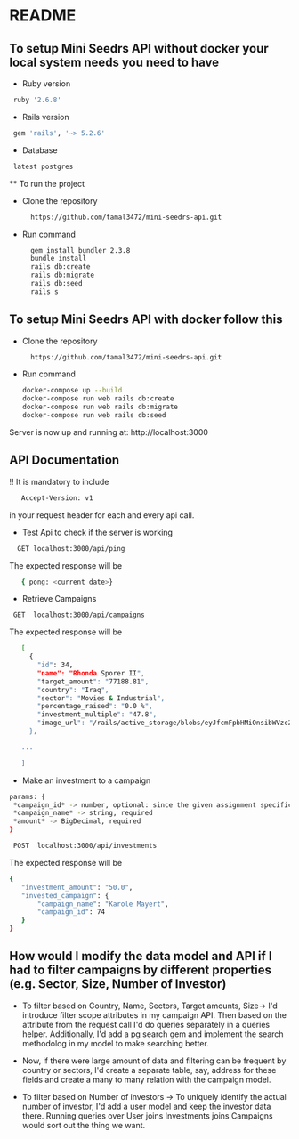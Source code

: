 # README

## To setup Mini Seedrs API without docker your local system needs you need to have

* Ruby version
```bash
 ruby '2.6.8'
```

* Rails version
```bash
 gem 'rails', '~> 5.2.6'
```

* Database
```bash
 latest postgres
```

** To run the project

- Clone the repository

  ```bash
    https://github.com/tamal3472/mini-seedrs-api.git
  ```

- Run command

  ```bash
    gem install bundler 2.3.8
    bundle install
    rails db:create
    rails db:migrate
    rails db:seed
    rails s
  ```

## To setup Mini Seedrs API with docker follow this
- Clone the repository

  ```bash
    https://github.com/tamal3472/mini-seedrs-api.git
  ```

- Run command

  ```bash
  docker-compose up --build
  docker-compose run web rails db:create
  docker-compose run web rails db:migrate
  docker-compose run web rails db:seed
  ```
Server is now up and running at: http://localhost:3000

## **API Documentation**

:bangbang:  It is mandatory to include
 ```bash
    Accept-Version: v1
 ```
in your request header for each and every api call.



- Test Api to check if the server is working
 ```bash
   GET localhost:3000/api/ping
```
The expected response will be
 ```bash
    { pong: <current date>}
```


- Retrieve Campaigns
 ```bash
  GET  localhost:3000/api/campaigns
```
The expected response will be
 ```bash
    [
      {
        "id": 34,
        "name": "Rhonda Sporer II",
        "target_amount": "77188.81",
        "country": "Iraq",
        "sector": "Movies & Industrial",
        "percentage_raised": "0.0 %",
        "investment_multiple": "47.8",
        "image_url": "/rails/active_storage/blobs/eyJfcmFpbHMiOnsibWVzc2FnZSI6IkJBaHBPZz09IiwiZXhwIjpudWxsLCJwdXIiOiJibG9iX2lkIn19--3d2f4232ec85442745e284b109d86c8b8fb2a969/campaign_image_1"
      },

    ...

    ]
```


- Make an investment to a campaign
 ```bash
params: {
  *campaign_id* -> number, optional: since the given assignment specification was not clear I assumed investment name is the major key
  *campaign_name* -> string, required
  *amount* -> BigDecimal, required
}

  POST  localhost:3000/api/investments
```
The expected response will be
 ```bash
{
    "investment_amount": "50.0",
    "invested_campaign": {
        "campaign_name": "Karole Mayert",
        "campaign_id": 74
    }
}
```

## How would I modify the data model and API if I had to filter campaigns by different properties (e.g. Sector, Size, Number of Investor)


- To filter based on Country, Name, Sectors, Target amounts, Size-> I'd introduce filter scope attributes in my campaign API. Then based on the attribute from the request call I'd do queries separately in a queries helper. Additionally, I'd add a pg search gem and implement the search methodolog in my model to make searching better.

- Now, if there were large amount of data and filtering can be frequent by country or sectors, I'd create a separate table, say, address for these fields and create a many to many relation with the campaign model.

- To filter based on Number of investors -> To uniquely identify the actual number of investor, I'd add a user model and keep the investor data there. Running queries over User joins Investments joins Campaigns would sort out the thing we want.

